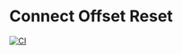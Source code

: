 # Connect Offset Reset

[![CI](https://github.com/helpermethod/kafka-connect-offset-reset/workflows/CI/badge.svg)](https://github.com/helpermethod/kafka-connect-offset-reset/actions?query=workflow%3Aci)
